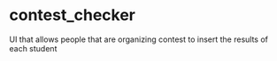 # contest_checker
UI that allows people that are organizing contest to insert the results of each student
